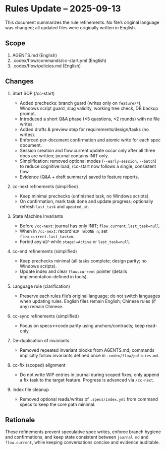 # Rules Update – 2025-09-13

This document summarizes the rule refinements. No file’s original language was changed; all updated files were originally written in English.

## Scope
1. AGENTS.md (English)
2. .codex/flow/commands/cc-start.yml (English)
3. .codex/flow/policies.md (English)

## Changes
1. Start SOP (/cc-start)
   - Added prechecks: branch guard (writes only on `feature/*`), Windows script guard, slug validity, working tree check, DB backup prompt.
   - Introduced a short Q&A phase (≤5 questions, ≤2 rounds) with no file writes.
   - Added drafts & preview step for requirements/design/tasks (no writes).
   - Enforced per-document confirmation and atomic write for each spec document.
   - Session creation and flow.current update occur only after all three docs are written; journal contains INIT only.
   - Simplification: removed optional modes (`--early-session`, `--batch`) to reduce cognitive load; /cc-start now follows a single, consistent flow.
   - Evidence (Q&A + draft summary) saved to feature reports.

2. cc-next refinements (simplified)
   - Keep minimal prechecks (unfinished task, no Windows scripts).
   - On confirmation, mark task done and update progress; optionally refresh `last_task` and `updated_at`.

3. State Machine Invariants
   - Before `/cc-next`: journal has only INIT; `flow.current.last_task=null`.
   - When in `/cc-next`: record `WIP n`/`DONE n`; set `flow.current.last_task=n`.
   - Forbid any `WIP` while `stage!=Active` or `last_task=null`.

4. cc-end refinements (simplified)
   - Keep prechecks minimal (all tasks complete; design parity; no Windows scripts).
   - Update index and clear `flow.current` pointer (details implementation-defined in tools).

3. Language rule (clarification)
   - Preserve each rules file’s original language; do not switch languages when updating rules. English files remain English; Chinese rules (if any) remain Chinese.

5. cc-sync refinements (simplified)
   - Focus on specs↔code parity using anchors/contracts; keep read-only.

6. De-duplication of invariants
   - Removed repeated invariant blocks from AGENTS.md; commands implicitly follow invariants defined once in `.codex/flow/policies.md`.

7. cc-fix (scoped) alignment
   - Do not write WIP entries in journal during scoped fixes; only append a fix task to the target feature. Progress is advanced via `/cc-next`.

8. Index file cleanup
   - Removed optional reads/writes of `.specs/index.yml` from command specs to keep the core path minimal.

## Rationale
These refinements prevent speculative spec writes, enforce branch hygiene and confirmations, and keep state consistent between `journal.md` and `flow.current`, while keeping conversations concise and evidence auditable.
